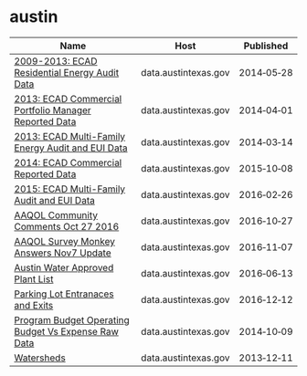 # austin

Name | Host | Published
---- | ---- | ---------
[2009-2013: ECAD Residential Energy Audit Data](../datasets/me4f-48mc.md) | data.austintexas.gov | 2014&#x2011;05&#x2011;28
[2013: ECAD Commercial Portfolio Manager Reported Data](../datasets/rka3-mjzi.md) | data.austintexas.gov | 2014&#x2011;04&#x2011;01
[2013: ECAD Multi-Family Energy Audit and EUI Data](../datasets/askx-pbnh.md) | data.austintexas.gov | 2014&#x2011;03&#x2011;14
[2014: ECAD Commercial Reported Data](../datasets/a2da-hhhc.md) | data.austintexas.gov | 2015&#x2011;10&#x2011;08
[2015: ECAD Multi-Family Audit and EUI Data](../datasets/cuj8-q69v.md) | data.austintexas.gov | 2016&#x2011;02&#x2011;26
[AAQOL Community Comments Oct 27 2016](../datasets/75gm-hb4x.md) | data.austintexas.gov | 2016&#x2011;10&#x2011;27
[AAQOL Survey Monkey Answers Nov7 Update](../datasets/i3d7-gc2g.md) | data.austintexas.gov | 2016&#x2011;11&#x2011;07
[Austin Water Approved Plant List](../datasets/82dq-nkpk.md) | data.austintexas.gov | 2016&#x2011;06&#x2011;13
[Parking Lot Entranaces and Exits](../datasets/ij6a-fwpi.md) | data.austintexas.gov | 2016&#x2011;12&#x2011;12
[Program Budget Operating Budget Vs Expense Raw Data](../datasets/g5k8-8sud.md) | data.austintexas.gov | 2014&#x2011;10&#x2011;09
[Watersheds](../datasets/ec78-i9z5.md) | data.austintexas.gov | 2013&#x2011;12&#x2011;11

